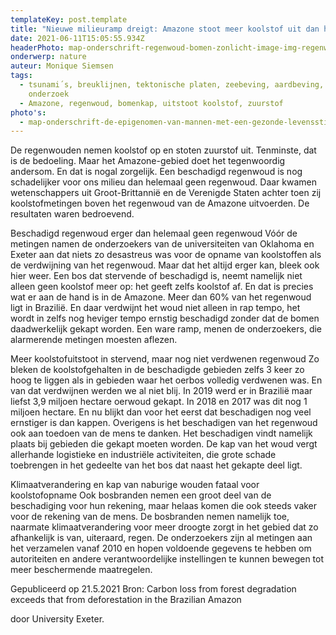 ```yaml
---
templateKey: post.template
title: "Nieuwe milieuramp dreigt: Amazone stoot meer koolstof uit dan het opneemt"
date: 2021-06-11T15:05:55.934Z
headerPhoto: map-onderschrift-regenwoud-bomen-zonlicht-image-img-regenwoud-bomen-zonlicht-jpg
onderwerp: nature
auteur: Monique Siemsen
tags:
  - tsunami´s, breuklijnen, tektonische platen, zeebeving, aardbeving, risico´s,
    onderzoek
  - Amazone, regenwoud, bomenkap, uitstoot koolstof, zuurstof
photo's:
  - map-onderschrift-de-epigenomen-van-mannen-met-een-gezonde-levensstijl-geven-deze-info-door-tijdens-de-bevruchting-en-dragen-zo-bij-aan-gezond-nageslacht-bron-pixabay-com-publicdomainpictures-image-img-vader-baby-slaap-jpg
---
```

De regenwouden nemen koolstof op en stoten zuurstof uit. Tenminste, dat is de bedoeling.
Maar het Amazone-gebied doet het tegenwoordig andersom. En dat is nogal zorgelijk.
Een beschadigd regenwoud is nog schadelijker voor ons milieu dan helemaal geen
regenwoud. Daar kwamen wetenschappers uit Groot-Brittannië en de Verenigde Staten
achter toen zij koolstofmetingen boven het regenwoud van de Amazone uitvoerden. De
resultaten waren bedroevend.

Beschadigd regenwoud erger dan helemaal geen regenwoud
Vóór de metingen namen de onderzoekers van de universiteiten van Oklahoma en Exeter
aan dat niets zo desastreus was voor de opname van koolstoffen als de verdwijning van
het regenwoud. Maar dat het altijd erger kan, bleek ook hier weer. Een bos dat stervende
of beschadigd is, neemt namelijk niet alleen geen koolstof meer op: het geeft zelfs koolstof
af. En dat is precies wat er aan de hand is in de Amazone.
Meer dan 60% van het regenwoud ligt in Brazilië. En daar verdwijnt het woud niet alleen in
rap tempo, het wordt in zelfs nog heviger tempo ernstig beschadigd zonder dat de bomen
daadwerkelijk gekapt worden. Een ware ramp, menen de onderzoekers, die alarmerende
metingen moesten aflezen.

Meer koolstofuitstoot in stervend, maar nog niet verdwenen regenwoud
Zo bleken de koolstofgehalten in de beschadigde gebieden zelfs 3 keer zo hoog te liggen
als in gebieden waar het oerbos volledig verdwenen was. En van dat verdwijnen werden
we al niet blij. In 2019 werd er in Brazilië maar liefst 3,9 miljoen hectare oerwoud gekapt.
In 2018 en 2017 was dit nog 1 miljoen hectare.
En nu blijkt dan voor het eerst dat beschadigen nog veel ernstiger is dan kappen.
Overigens is het beschadigen van het regenwoud ook aan toedoen van de mens te
danken. Het beschadigen vindt namelijk plaats bij gebieden die gekapt moeten worden.
De kap van het woud vergt allerhande logistieke en industriële activiteiten, die grote
schade toebrengen in het gedeelte van het bos dat naast het gekapte deel ligt.

Klimaatverandering en kap van naburige wouden fataal voor koolstofopname
Ook bosbranden nemen een groot deel van de beschadiging voor hun rekening, maar
helaas komen die ook steeds vaker voor de rekening van de mens. De bosbranden nemen
namelijk toe, naarmate klimaatverandering voor meer droogte zorgt in het gebied dat zo
afhankelijk is van, uiteraard, regen.
De onderzoekers zijn al metingen aan het verzamelen vanaf 2010 en hopen voldoende
gegevens te hebben om autoriteiten en andere verantwoordelijke instellingen te kunnen
bewegen tot meer beschermende maatregelen.

Gepubliceerd op 21.5.2021
Bron: Carbon loss from forest degradation exceeds that from deforestation in the Brazilian Amazon

door University Exeter.